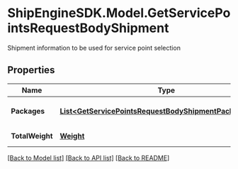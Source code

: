 # ShipEngineSDK.Model.GetServicePointsRequestBodyShipment
Shipment information to be used for service point selection

## Properties

Name | Type | Description | Notes
------------ | ------------- | ------------- | -------------
**Packages** | [**List&lt;GetServicePointsRequestBodyShipmentPackagesInner&gt;**](GetServicePointsRequestBodyShipmentPackagesInner.md) | An array of package dimensions | [optional] 
**TotalWeight** | [**Weight**](Weight.md) | Shipment total weight | [optional] 

[[Back to Model list]](../../README.md#documentation-for-models) [[Back to API list]](../../README.md#documentation-for-api-endpoints) [[Back to README]](../../README.md)

